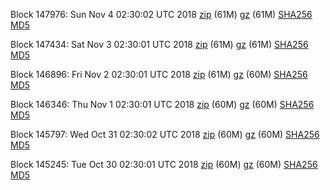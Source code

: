 Block 147976: Sun Nov  4 02:30:02 UTC 2018 [zip](https://files.01coin.io/mainnet/2018-11-04/bootstrap.dat.zip) (61M) [gz](https://files.01coin.io/mainnet/2018-11-04/bootstrap.dat.tar.gz) (61M) [SHA256](https://files.01coin.io/mainnet/2018-11-04/sha256.txt) [MD5](https://files.01coin.io/mainnet/2018-11-04/md5.txt)

Block 147434: Sat Nov  3 02:30:01 UTC 2018 [zip](https://files.01coin.io/mainnet/2018-11-03/bootstrap.dat.zip) (61M) [gz](https://files.01coin.io/mainnet/2018-11-03/bootstrap.dat.tar.gz) (61M) [SHA256](https://files.01coin.io/mainnet/2018-11-03/sha256.txt) [MD5](https://files.01coin.io/mainnet/2018-11-03/md5.txt)

Block 146896: Fri Nov  2 02:30:01 UTC 2018 [zip](https://files.01coin.io/mainnet/2018-11-02/bootstrap.dat.zip) (61M) [gz](https://files.01coin.io/mainnet/2018-11-02/bootstrap.dat.tar.gz) (60M) [SHA256](https://files.01coin.io/mainnet/2018-11-02/sha256.txt) [MD5](https://files.01coin.io/mainnet/2018-11-02/md5.txt)

Block 146346: Thu Nov  1 02:30:01 UTC 2018 [zip](https://files.01coin.io/mainnet/2018-11-01/bootstrap.dat.zip) (60M) [gz](https://files.01coin.io/mainnet/2018-11-01/bootstrap.dat.tar.gz) (60M) [SHA256](https://files.01coin.io/mainnet/2018-11-01/sha256.txt) [MD5](https://files.01coin.io/mainnet/2018-11-01/md5.txt)

Block 145797: Wed Oct 31 02:30:02 UTC 2018 [zip](https://files.01coin.io/mainnet/2018-10-31/bootstrap.dat.zip) (60M) [gz](https://files.01coin.io/mainnet/2018-10-31/bootstrap.dat.tar.gz) (60M) [SHA256](https://files.01coin.io/mainnet/2018-10-31/sha256.txt) [MD5](https://files.01coin.io/mainnet/2018-10-31/md5.txt)

Block 145245: Tue Oct 30 02:30:01 UTC 2018 [zip](https://files.01coin.io/mainnet/2018-10-30/bootstrap.dat.zip) (60M) [gz](https://files.01coin.io/mainnet/2018-10-30/bootstrap.dat.tar.gz) (60M) [SHA256](https://files.01coin.io/mainnet/2018-10-30/sha256.txt) [MD5](https://files.01coin.io/mainnet/2018-10-30/md5.txt)
